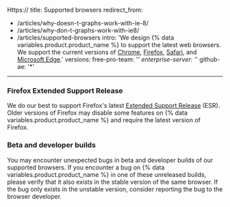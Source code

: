 Https://
title: Supported browsers
redirect_from:
  - /articles/why-doesn-t-graphs-work-with-ie-8/
  - /articles/why-don-t-graphs-work-with-ie8/
  - /articles/supported-browsers
intro: 'We design {% data variables.product.product_name %} to support the latest web browsers. We support the current versions of [Chrome](https://www.google.com/chrome/), [Firefox](http://www.mozilla.org/firefox/), [Safari](http://www.apple.com/safari/), and [Microsoft Edge](https://www.microsoft.com/en-us/windows/microsoft-edge).'
versions:
  free-pro-team: '*'
  enterprise-server: '*'
  github-ae: '*'
---

### Firefox Extended Support Release

We do our best to support Firefox's latest [Extended Support Release](https://www.mozilla.org/en-US/firefox/organizations/) (ESR). Older versions of Firefox may disable some features on {% data variables.product.product_name %} and require the latest version of Firefox.

### Beta and developer builds

You may encounter unexpected bugs in beta and developer builds of our supported browsers. If you encounter a bug on {% data variables.product.product_name %} in one of these unreleased builds, please verify that it also exists in the stable version of the same browser. If the bug only exists in the unstable version, consider reporting the bug to the browser developer.
